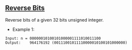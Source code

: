 ## [Reverse Bits](https://leetcode.com/problems/reverse-bits/)

Reverse bits of a given 32 bits unsigned integer.






- Example 1:
```
Input: n = 00000010100101000001111010011100
Output:    964176192 (00111001011110000010100101000000)
```
